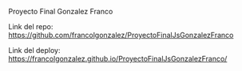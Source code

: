 Proyecto Final Gonzalez Franco

Link del repo: https://github.com/francolgonzalez/ProyectoFinalJsGonzalezFranco

Link del deploy: https://francolgonzalez.github.io/ProyectoFinalJsGonzalezFranco/
